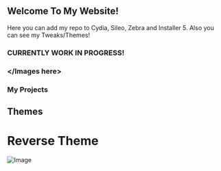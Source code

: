 ## Welcome To My Website!

Here you can add my repo to Cydia, Sileo, Zebra and Installer 5. Also you can see my Tweaks/Themes!



### CURRENTLY WORK IN PROGRESS!










### </Images here>


### My Projects

## Themes

# Reverse Theme

![Image](https://imgur.com/AHnu4MX)
